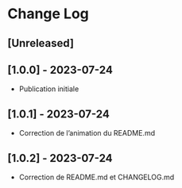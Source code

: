 # Change Log

## [Unreleased]

## [1.0.0] - 2023-07-24

- Publication initiale

## [1.0.1] - 2023-07-24

- Correction de l’animation du README.md

## [1.0.2] - 2023-07-24

- Correction de README.md et CHANGELOG.md
